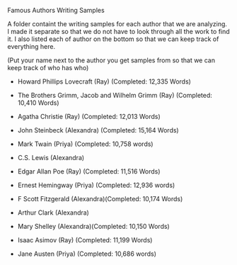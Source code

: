 Famous Authors Writing Samples

A folder containt the writing samples for each author that we are analyzing. I made it separate so that we do not have to look through all the work to find it. I also listed each of author on the bottom so that we can keep track of everything here.


(Put your name next to the author you get samples from so that we can keep track of who has who)

  - Howard Phillips Lovecraft (Ray) (Completed: 12,335 Words)

  - The Brothers Grimm, Jacob and Wilhelm Grimm (Ray) (Completed: 10,410 Words)

  - Agatha Christie (Ray) (Completed: 12,013 Words)

  - John Steinbeck (Alexandra) (Completed: 15,164 Words)

  - Mark Twain (Priya) (Completed: 10,758 words)

  - C.S. Lewis (Alexandra)

  - Edgar Allan Poe (Ray) (Completed: 11,516 Words)

  - Ernest Hemingway (Priya) (Completed: 12,936 words)

  - F Scott Fitzgerald (Alexandra)(Completed: 10,174 Words)

  - Arthur Clark (Alexandra)

  - Mary Shelley (Alexandra)(Completed: 10,150 Words)

  - Isaac Asimov (Ray) (Completed: 11,199 Words)

  - Jane Austen (Priya) (Completed: 10,686 words)
